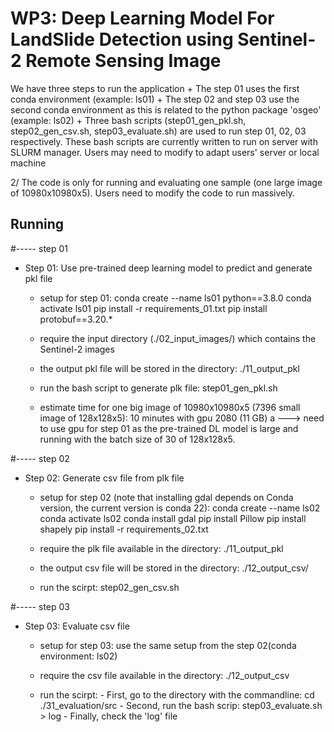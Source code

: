 # WP3: Deep Learning Model For LandSlide Detection using Sentinel-2 Remote Sensing Image

We have three steps to run the application
    + The step 01 uses the first conda environment (example: ls01)
    + The step 02 and step 03 use the second conda environment as this is related to the python package 'osgeo' (example: ls02)
    + Three bash scripts (step01_gen_pkl.sh, step02_gen_csv.sh, step03_evaluate.sh) are used to run step 01, 02, 03 respectively.
      These bash scripts are currently written to run on server with SLURM manager. Users may need to modify to adapt users' server or local machine


2/ The code is only for running and evaluating one sample (one large image of 10980x10980x5). Users need to modify the code to run massively.


## Running ## 
#----- step 01
+ Step 01: Use pre-trained deep learning model to predict and generate pkl file
  - setup for step 01:
     conda create --name ls01 python==3.8.0
     conda activate ls01
     pip install -r requirements_01.txt
     pip install protobuf==3.20.*

  - require the input directory (./02_input_images/) which contains the Sentinel-2 images

  - the output pkl file will be stored in the directory:  ./11_output_pkl

  - run the bash script to generate plk file:  step01_gen_pkl.sh

  - estimate time for one big image of 10980x10980x5 (7396 small image of 128x128x5): 10 minutes with gpu 2080 (11 GB) a
    ---> need to use gpu for step 01 as the pre-trained DL model is large and running with the batch size of 30 of 128x128x5.

#----- step 02
+ Step 02: Generate csv file from plk file
  - setup for step 02 (note that installing gdal depends on Conda version, the current version is conda 22):
     conda create --name ls02
     conda activate ls02
     conda install gdal
     pip install Pillow
     pip install shapely
     pip install -r requirements_02.txt


  - require the plk file available in the directory: ./11_output_pkl

  - the output csv file will be stored in the directory: ./12_output_csv/

  - run the scirpt: step02_gen_csv.sh

#----- step 03
+ Step 03: Evaluate csv file
  - setup for step 03: use the same setup from the step 02(conda environment: ls02)

  - require the csv file available in the directory: ./12_output_csv

  - run the scirpt:
        - First, go to the directory with the commandline: cd ./31_evaluation/src
        - Second, run the bash scrip:  step03_evaluate.sh  > log
        - Finally, check the 'log' file


